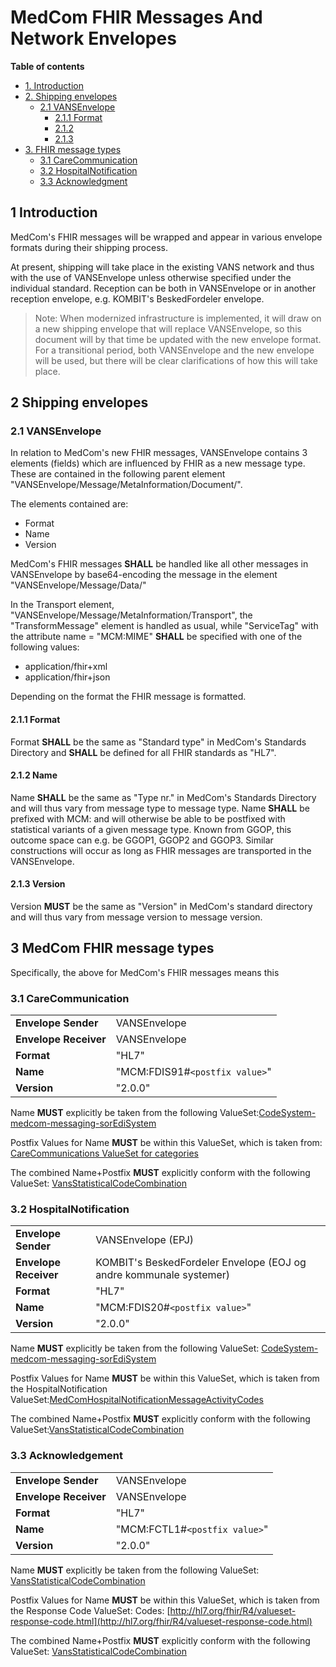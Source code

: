 # MedCom FHIR Messages And Network Envelopes

**Table of contents**
* [1. Introduction](#1-introduction)
* [2. Shipping envelopes](#2-shipping-envelopes)
    * [2.1 VANSEnvelope](#21-vansenvelope)
        * [2.1.1 Format](#211-format)
        * [2.1.2](#212-name)
        * [2.1.3](#213-version)
* [3. FHIR message types](#medcom-fhir-message-types)
    * [3.1 CareCommunication](#carecommunication)
    * [3.2 HospitalNotification](#hospitalnotification)
    * [3.3 Acknowledgment](#acknowledgement)


## 1 Introduction

MedCom's FHIR messages will be wrapped and appear in various envelope formats during their shipping process.

At present, shipping will take place in the existing VANS network and thus with the use of VANSEnvelope unless otherwise specified under the individual standard. Reception can be both in VANSEnvelope or in another reception envelope, e.g. KOMBIT's BeskedFordeler envelope.

>Note: When modernized infrastructure is implemented, it will draw on a new shipping envelope that will replace VANSEnvelope, so this document will by that time be updated with the new envelope format. For a transitional period, both VANSEnvelope and the new envelope will be used, but there will be clear clarifications of how this will take place.


## 2 Shipping envelopes

### 2.1 VANSEnvelope

In relation to MedCom's new FHIR messages, VANSEnvelope contains 3 elements (fields) which are influenced by FHIR as a new message type. These are contained in the following parent element "VANSEnvelope/Message/MetaInformation/Document/".

The elements contained are:

* Format
* Name
* Version

MedCom's FHIR messages **SHALL** be handled like all other messages in VANSEnvelope by  base64-encoding the message in the element "VANSEnvelope/Message/Data/"

In the Transport element, "VANSEnvelope/Message/MetaInformation/Transport", the "TransformMessage" element is handled as usual, while "ServiceTag" with the attribute name = "MCM:MIME" **SHALL** be specified with one of the following values:

* application/fhir+xml
* application/fhir+json

Depending on the format the FHIR message is formatted.



#### 2.1.1 Format

Format **SHALL** be the same as "Standard type" in MedCom's Standards Directory and **SHALL** be defined for all FHIR standards as "HL7".


#### 2.1.2 Name

Name **SHALL** be the same as "Type nr." in MedCom's Standards Directory and will thus vary from message type to message type. Name **SHALL** be prefixed with MCM: and will otherwise be able to be postfixed with statistical variants of a given message type. Known from GGOP, this outcome space can e.g. be GGOP1, GGOP2 and GGOP3. Similar constructions will occur as long as FHIR messages are transported in the VANSEnvelope.



#### 2.1.3 Version

Version **MUST** be the same as "Version" in MedCom's standard directory and will thus vary from message version to message version.



## 3 MedCom FHIR message types

Specifically, the above for MedCom's FHIR messages means this



### 3.1 CareCommunication

|||
|:---|:---|
|**Envelope Sender**    |VANSEnvelope                           |
|**Envelope Receiver**  |VANSEnvelope                           |
|**Format**             |"HL7"                                  |
|**Name**               |"MCM:FDIS91#`<postfix value>`"         |
|**Version**            |"2.0.0"                                |

Name **MUST** explicitly be taken from the following ValueSet:<a href="https://medcomfhir.dk/ig/dk-medcom-terminology/CodeSystem-medcom-messaging-sorEdiSystem.html" target="_blank">CodeSystem-medcom-messaging-sorEdiSystem</a>

Postfix Values for Name **MUST** be within this ValueSet, which is taken from:<a href=""></a> <a href ="https://medcomfhir.dk/ig/dk-medcom-terminology/ValueSet-medcom-careCommunication-categories.html" target="_blank">CareCommunications ValueSet for categories</a>

The combined Name+Postfix **MUST** explicitly conform with the following ValueSet: <a href="https://medcomfhir.dk/ig/dk-medcom-terminology/CodeSystem-medcom-messaging-sorEdiSystem.html" target="_blank">VansStatisticalCodeCombination</a>


### 3.2 HospitalNotification

|||
|:---|:---|
|**Envelope Sender**    |VANSEnvelope (EPJ)                      |
|**Envelope Receiver**  |KOMBIT's BeskedFordeler Envelope (EOJ og andre kommunale systemer)  |
|**Format**             |"HL7"                                   |
|**Name**               |"MCM:FDIS20#`<postfix value>`"          |
|**Version**            |"2.0.0"                                 |

Name **MUST** explicitly be taken from the following ValueSet: <a href="https://medcomfhir.dk/ig/dk-medcom-terminology/CodeSystem-medcom-messaging-sorEdiSystem.html" target="_blank">CodeSystem-medcom-messaging-sorEdiSystem</a>

Postfix Values for Name **MUST** be within this ValueSet, which is taken from the HospitalNotification ValueSet:<a href="https://medcomfhir.dk/ig/dk-medcom-terminology/ValueSet-medcom-hospitalNotification-messageActivities.html" target="_blank">MedComHospitalNotificationMessageActivityCodes</a> 

The combined Name+Postfix **MUST** explicitly conform with the following ValueSet:<a href="https://medcomfhir.dk/ig/dk-medcom-terminology/CodeSystem-medcom-messaging-sorEdiSystem.html" target="_blank">VansStatisticalCodeCombination</a>


### 3.3 Acknowledgement

|||
|:---|:---|
|**Envelope Sender**    |VANSEnvelope                           |
|**Envelope Receiver**  |VANSEnvelope                           |
|**Format**             |"HL7"                                  |
|**Name**               |"MCM:FCTL1#`<postfix value>`"          |
|**Version**            |"2.0.0"                                |

Name **MUST** explicitly be taken from the following ValueSet: <a href="https://medcomfhir.dk/ig/dk-medcom-terminology/CodeSystem-medcom-messaging-sorEdiSystem.html" target="_blank">VansStatisticalCodeCombination</a>

Postfix Values for Name **MUST** be within this ValueSet, which is taken from the Response Code ValueSet: Codes:  [http://hl7.org/fhir/R4/valueset-response-code.html](http://hl7.org/fhir/R4/valueset-response-code.html)

The combined Name+Postfix **MUST** explicitly conform with the following ValueSet: <a href="https://medcomfhir.dk/ig/dk-medcom-terminology/CodeSystem-medcom-messaging-sorEdiSystem.html" target="_blank">VansStatisticalCodeCombination</a>